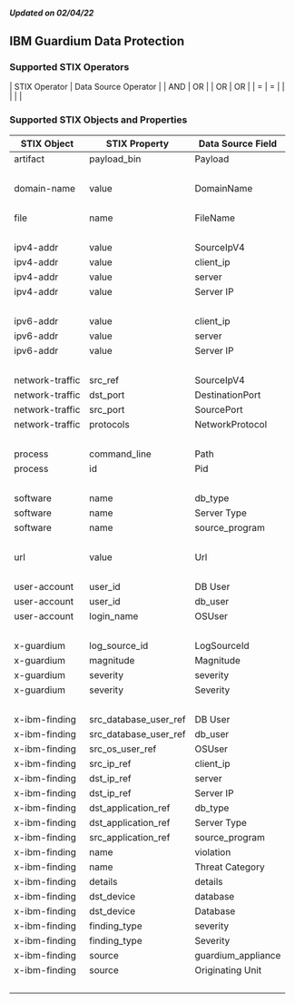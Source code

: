 ##### Updated on 02/04/22
## IBM Guardium Data Protection
### Supported STIX Operators
| STIX Operator | Data Source Operator |
| AND | OR |
| OR | OR |
| = | = |
| <br> | | |
### Supported STIX Objects and Properties
| STIX Object | STIX Property | Data Source Field |
|--|--|--|
| artifact | payload_bin | Payload |
| <br> | | |
| domain-name | value | DomainName |
| <br> | | |
| file | name | FileName |
| <br> | | |
| ipv4-addr | value | SourceIpV4 |
| ipv4-addr | value | client_ip |
| ipv4-addr | value | server |
| ipv4-addr | value | Server IP |
| <br> | | |
| ipv6-addr | value | client_ip |
| ipv6-addr | value | server |
| ipv6-addr | value | Server IP |
| <br> | | |
| network-traffic | src_ref | SourceIpV4 |
| network-traffic | dst_port | DestinationPort |
| network-traffic | src_port | SourcePort |
| network-traffic | protocols | NetworkProtocol |
| <br> | | |
| process | command_line | Path |
| process | id | Pid |
| <br> | | |
| software | name | db_type |
| software | name | Server Type |
| software | name | source_program |
| <br> | | |
| url | value | Url |
| <br> | | |
| user-account | user_id | DB User |
| user-account | user_id | db_user |
| user-account | login_name | OSUser |
| <br> | | |
| x-guardium | log_source_id | LogSourceId |
| x-guardium | magnitude | Magnitude |
| x-guardium | severity | severity |
| x-guardium | severity | Severity |
| <br> | | |
| x-ibm-finding | src_database_user_ref | DB User |
| x-ibm-finding | src_database_user_ref | db_user |
| x-ibm-finding | src_os_user_ref | OSUser |
| x-ibm-finding | src_ip_ref | client_ip |
| x-ibm-finding | dst_ip_ref | server |
| x-ibm-finding | dst_ip_ref | Server IP |
| x-ibm-finding | dst_application_ref | db_type |
| x-ibm-finding | dst_application_ref | Server Type |
| x-ibm-finding | src_application_ref | source_program |
| x-ibm-finding | name | violation |
| x-ibm-finding | name | Threat Category |
| x-ibm-finding | details | details |
| x-ibm-finding | dst_device | database |
| x-ibm-finding | dst_device | Database |
| x-ibm-finding | finding_type | severity |
| x-ibm-finding | finding_type | Severity |
| x-ibm-finding | source | guardium_appliance |
| x-ibm-finding | source | Originating Unit |
| <br> | | |
